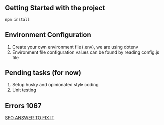 ## Getting Started with the project 

```
npm install
```

## Environment Configuration 

1. Create your own environment file (.env), we are using dotenv
2. Environment file configuration values can be found by reading config.js file

## Pending tasks (for now)
1. Setup husky and opinionated style coding
2. Unit testing


## Errors 1067
[SFO ANSWER TO FIX IT](https://stackoverflow.com/questions/36882149/error-1067-42000-invalid-default-value-for-created-at)